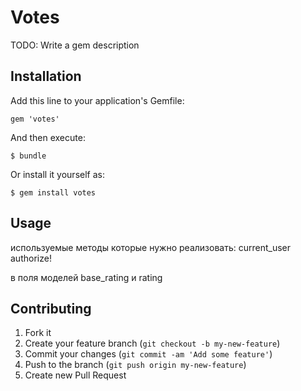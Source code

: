 # Votes

TODO: Write a gem description

## Installation

Add this line to your application's Gemfile:

    gem 'votes'

And then execute:

    $ bundle

Or install it yourself as:

    $ gem install votes

## Usage
используемые методы которые нужно реализовать:
current_user
authorize!

в поля моделей base_rating и rating

## Contributing

1. Fork it
2. Create your feature branch (`git checkout -b my-new-feature`)
3. Commit your changes (`git commit -am 'Add some feature'`)
4. Push to the branch (`git push origin my-new-feature`)
5. Create new Pull Request
